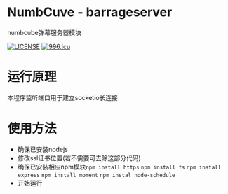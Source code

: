 # NumbCuve - barrageserver
numbcube弹幕服务器模块

[![LICENSE](https://img.shields.io/badge/license-Anti%20996-blue.svg)](https://github.com/996icu/996.ICU/blob/master/LICENSE) 
[![996.icu](https://img.shields.io/badge/link-996.icu-red.svg)](https://996.icu)

# 运行原理
本程序监听端口用于建立socketio长连接

# 使用方法
* 确保已安装nodejs
* 修改ssl证书位置(若不需要可去除这部分代码)
* 确保已安装相应npm模块`npm install https` `npm install fs` `npm install express` `npm install moment` `npm instal node-schedule`
* 开始运行
